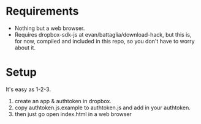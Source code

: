 # Requirements
- Nothing but a web browser.
- Requires dropbox-sdk-js at evan/battaglia/download-hack, but this is, for now, compiled and included in this repo, so you don't have to worry about it.

# Setup
It's easy as 1-2-3.
1. create an app & authtoken in dropbox.
2. copy authtoken.js.example to authtoken.js and add in your authtoken.
3. then just go open index.html in a web browser
